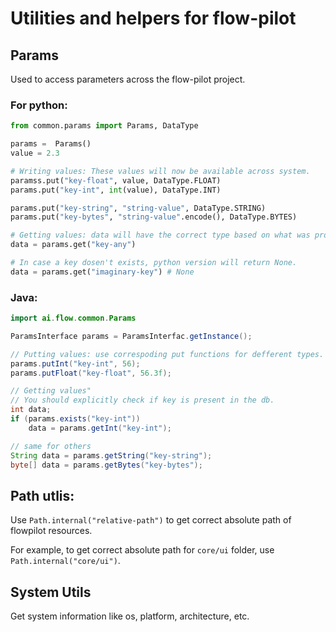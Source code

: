# Utilities and helpers for flow-pilot

## Params

Used to access parameters across the flow-pilot project.
### For python:

```python
from common.params import Params, DataType

params =  Params()
value = 2.3

# Writing values: These values will now be available across system.
paramss.put("key-float", value, DataType.FLOAT)
params.put("key-int", int(value), DataType.INT)

params.put("key-string", "string-value", DataType.STRING)
params.put("key-bytes", "string-value".encode(), DataType.BYTES)

# Getting values: data will have the correct type based on what was provided while putting.
data = params.get("key-any")

# In case a key dosen't exists, python version will return None.
data = params.get("imaginary-key") # None
```

### Java:

```java
import ai.flow.common.Params

ParamsInterface params = ParamsInterfac.getInstance();

// Putting values: use correspoding put functions for defferent types.
params.putInt("key-int", 56);
params.putFloat("key-float", 56.3f);

// Getting values"
// You should explicitly check if key is present in the db.
int data;
if (params.exists("key-int"))
	data = params.getInt("key-int");

// same for others
String data = params.getString("key-string");
byte[] data = params.getBytes("key-bytes");
```

## Path utlis:

Use `Path.internal("relative-path")` to get correct absolute path of flowpilot resources.

For example, to get correct absolute path for `core/ui` folder, use `Path.internal("core/ui")`.

## System Utils

Get system information like os, platform, architecture, etc.
